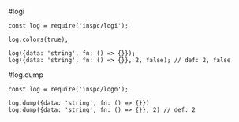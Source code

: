 
#logi

    const log = require('inspc/logi');
    
    log.colors(true);
    
    log({data: 'string', fn: () => {}});
    log({data: 'string', fn: () => {}}, 2, false); // def: 2, false
    
#log.dump

    const log = require('inspc/logn');
    
    log.dump({data: 'string', fn: () => {}})    
    log.dump({data: 'string', fn: () => {}}, 2) // def: 2    